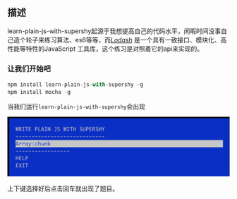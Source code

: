 ## 描述

learn-plain-js-with-supershy起源于我想提高自己的代码水平，闲暇时间没事自己造个轮子来练习算法、es6等等，而[*Lodash*](https://lodash.com/) 是一个具有一致接口、模块化、高性能等特性的JavaScript 工具库，这个练习是对照着它的api来实现的。

### 让我们开始吧

```javascript
npm install learn-plain-js-with-supershy -g
npm install mocha -g
```

当我们运行```learn-plain-js-with-supershy```会出现

![](screenshot.png)

上下键选择好后点击回车就出现了题目。